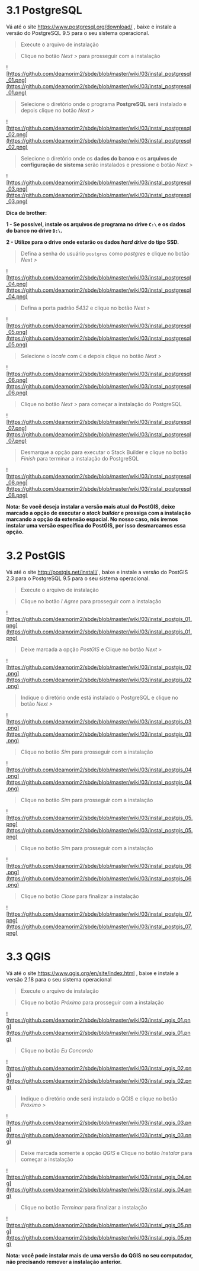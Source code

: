 ﻿# 3.1 PostgreSQL

Vá até o site https://www.postgresql.org/download/ , baixe e instale a versão do PostgreSQL 9.5 para o seu sistema operacional.

>Execute o arquivo de instalação

>Clique no botão _Next >_ para prosseguir com a instalação

![https://github.com/deamorim2/sbde/blob/master/wiki/03/instal_postgresql_01.png](https://github.com/deamorim2/sbde/blob/master/wiki/03/instal_postgresql_01.png)

>Selecione o diretório onde o programa **PostgreSQL** será instalado e depois clique no botão _Next >_

![https://github.com/deamorim2/sbde/blob/master/wiki/03/instal_postgresql_02.png](https://github.com/deamorim2/sbde/blob/master/wiki/03/instal_postgresql_02.png)

>Selecione o diretório onde os **dados do banco** e os **arquivos de configuração de sistema** serão instalados e pressione o botão _Next >_

![https://github.com/deamorim2/sbde/blob/master/wiki/03/instal_postgresql_03.png](https://github.com/deamorim2/sbde/blob/master/wiki/03/instal_postgresql_03.png)

**Dica de brother:**

**1 - Se possível, instale os arquivos de programa no drive `C:\` e os dados do banco no drive `D:\`.**

**2 - Utilize para o drive onde estarão os dados _hard drive_ do tipo SSD.**

>Defina a senha do usuário `postgres` como _postgres_ e clique no botão _Next >_

![https://github.com/deamorim2/sbde/blob/master/wiki/03/instal_postgresql_04.png](https://github.com/deamorim2/sbde/blob/master/wiki/03/instal_postgresql_04.png)

>Defina a porta padrão _5432_ e clique no botão _Next >_

![https://github.com/deamorim2/sbde/blob/master/wiki/03/instal_postgresql_05.png](https://github.com/deamorim2/sbde/blob/master/wiki/03/instal_postgresql_05.png)

>Selecione o _locale_ com `C` e depois clique no botão _Next >_

![https://github.com/deamorim2/sbde/blob/master/wiki/03/instal_postgresql_06.png](https://github.com/deamorim2/sbde/blob/master/wiki/03/instal_postgresql_06.png)

>Clique no botão _Next >_ para começar a instalação do PostgreSQL

![https://github.com/deamorim2/sbde/blob/master/wiki/03/instal_postgresql_07.png](https://github.com/deamorim2/sbde/blob/master/wiki/03/instal_postgresql_07.png)

>Desmarque a opção para executar o Stack Builder e clique no botão _Finish_ para terminar a instalação do PostgreSQL

![https://github.com/deamorim2/sbde/blob/master/wiki/03/instal_postgresql_08.png](https://github.com/deamorim2/sbde/blob/master/wiki/03/instal_postgresql_08.png)

**Nota:**
**Se você deseja instalar a versão mais atual do PostGIS, deixe marcado a opção de executar o _stack builder_ e prossiga com a instalação marcando a opção da extensão espacial. No nosso caso, nós iremos instalar uma versão específica do PostGIS, por isso desmarcamos essa opção.**

# 3.2 PostGIS

Vá até o site http://postgis.net/install/ , baixe e instale a versão do PostGIS 2.3 para o PostgreSQL 9.5 para o seu sistema operacional.

>Execute o arquivo de instalação

>Clique no botão _I Agree_ para prosseguir com a instalação

![https://github.com/deamorim2/sbde/blob/master/wiki/03/instal_postgis_01.png](https://github.com/deamorim2/sbde/blob/master/wiki/03/instal_postgis_01.png)

>Deixe marcada a opção _PostGIS_ e Clique no botão _Next >_

![https://github.com/deamorim2/sbde/blob/master/wiki/03/instal_postgis_02.png](https://github.com/deamorim2/sbde/blob/master/wiki/03/instal_postgis_02.png)

>Indique o diretório onde está instalado o PostgreSQL e clique no botão _Next >_

![https://github.com/deamorim2/sbde/blob/master/wiki/03/instal_postgis_03.png](https://github.com/deamorim2/sbde/blob/master/wiki/03/instal_postgis_03.png)

>Clique no botão _Sim_ para prosseguir com a instalação 

![https://github.com/deamorim2/sbde/blob/master/wiki/03/instal_postgis_04.png](https://github.com/deamorim2/sbde/blob/master/wiki/03/instal_postgis_04.png)

>Clique no botão _Sim_ para prosseguir com a instalação 

![https://github.com/deamorim2/sbde/blob/master/wiki/03/instal_postgis_05.png](https://github.com/deamorim2/sbde/blob/master/wiki/03/instal_postgis_05.png)

>Clique no botão _Sim_ para prosseguir com a instalação 

![https://github.com/deamorim2/sbde/blob/master/wiki/03/instal_postgis_06.png](https://github.com/deamorim2/sbde/blob/master/wiki/03/instal_postgis_06.png)

>Clique no botão _Close_ para finalizar a instalação 

![https://github.com/deamorim2/sbde/blob/master/wiki/03/instal_postgis_07.png](https://github.com/deamorim2/sbde/blob/master/wiki/03/instal_postgis_07.png)

# 3.3 QGIS

Vá até o site https://www.qgis.org/en/site/index.html , baixe e instale a versão 2.18 para o seu sistema operacional

>Execute o arquivo de instalação

>Clique no botão _Próximo_ para prosseguir com a instalação

![https://github.com/deamorim2/sbde/blob/master/wiki/03/instal_qgis_01.png](https://github.com/deamorim2/sbde/blob/master/wiki/03/instal_qgis_01.png)

>Clique no botão _Eu Concordo_

![https://github.com/deamorim2/sbde/blob/master/wiki/03/instal_qgis_02.png](https://github.com/deamorim2/sbde/blob/master/wiki/03/instal_qgis_02.png)

>Indique o diretório onde será instalado o QGIS e clique no botão _Próximo >_

![https://github.com/deamorim2/sbde/blob/master/wiki/03/instal_qgis_03.png](https://github.com/deamorim2/sbde/blob/master/wiki/03/instal_qgis_03.png)

>Deixe marcada somente a opção _QGIS_ e Clique no botão _Instalar_ para começar a instalação

![https://github.com/deamorim2/sbde/blob/master/wiki/03/instal_qgis_04.png](https://github.com/deamorim2/sbde/blob/master/wiki/03/instal_qgis_04.png)

>Clique no botão _Terminar_ para finalizar a instalação 

![https://github.com/deamorim2/sbde/blob/master/wiki/03/instal_qgis_05.png](https://github.com/deamorim2/sbde/blob/master/wiki/03/instal_qgis_05.png)

**Nota:**
**você pode instalar mais de uma versão do QGIS no seu computador, não precisando remover a instalação anterior.**